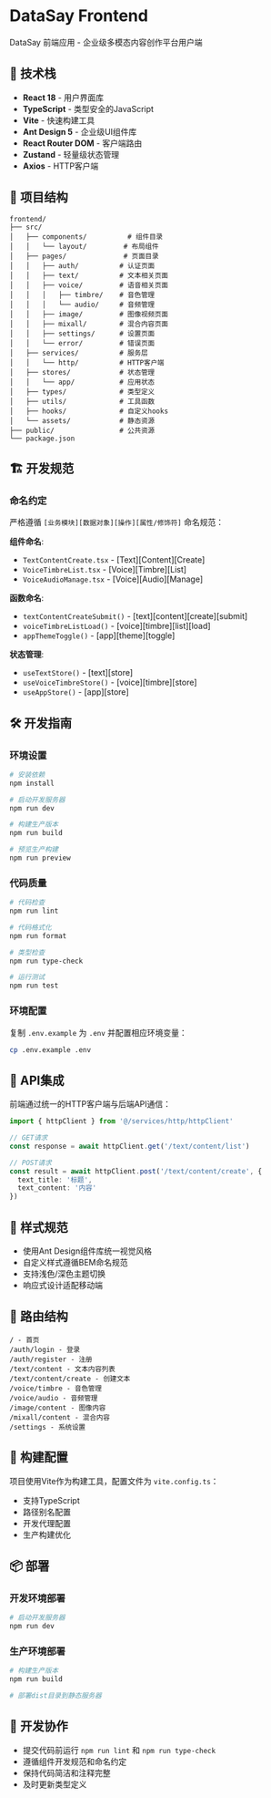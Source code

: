 # DataSay Frontend

DataSay 前端应用 - 企业级多模态内容创作平台用户端

## 🚀 技术栈

- **React 18** - 用户界面库
- **TypeScript** - 类型安全的JavaScript
- **Vite** - 快速构建工具
- **Ant Design 5** - 企业级UI组件库
- **React Router DOM** - 客户端路由
- **Zustand** - 轻量级状态管理
- **Axios** - HTTP客户端

## 📁 项目结构

```
frontend/
├── src/
│   ├── components/          # 组件目录
│   │   └── layout/         # 布局组件
│   ├── pages/              # 页面目录
│   │   ├── auth/          # 认证页面
│   │   ├── text/          # 文本相关页面
│   │   ├── voice/         # 语音相关页面
│   │   │   ├── timbre/    # 音色管理
│   │   │   └── audio/     # 音频管理
│   │   ├── image/         # 图像视频页面
│   │   ├── mixall/        # 混合内容页面
│   │   ├── settings/      # 设置页面
│   │   └── error/         # 错误页面
│   ├── services/          # 服务层
│   │   └── http/          # HTTP客户端
│   ├── stores/            # 状态管理
│   │   └── app/           # 应用状态
│   ├── types/             # 类型定义
│   ├── utils/             # 工具函数
│   ├── hooks/             # 自定义hooks
│   └── assets/            # 静态资源
├── public/                # 公共资源
└── package.json
```

## 🏗️ 开发规范

### 命名约定

严格遵循 `[业务模块][数据对象][操作][属性/修饰符]` 命名规范：

**组件命名**:
- `TextContentCreate.tsx` - [Text][Content][Create]
- `VoiceTimbreList.tsx` - [Voice][Timbre][List]
- `VoiceAudioManage.tsx` - [Voice][Audio][Manage]

**函数命名**:
- `textContentCreateSubmit()` - [text][content][create][submit]
- `voiceTimbreListLoad()` - [voice][timbre][list][load]
- `appThemeToggle()` - [app][theme][toggle]

**状态管理**:
- `useTextStore()` - [text][store]
- `useVoiceTimbreStore()` - [voice][timbre][store]
- `useAppStore()` - [app][store]

## 🛠️ 开发指南

### 环境设置

```bash
# 安装依赖
npm install

# 启动开发服务器
npm run dev

# 构建生产版本
npm run build

# 预览生产构建
npm run preview
```

### 代码质量

```bash
# 代码检查
npm run lint

# 代码格式化
npm run format

# 类型检查
npm run type-check

# 运行测试
npm run test
```

### 环境配置

复制 `.env.example` 为 `.env` 并配置相应环境变量：

```bash
cp .env.example .env
```

## 🔗 API集成

前端通过统一的HTTP客户端与后端API通信：

```typescript
import { httpClient } from '@/services/http/httpClient'

// GET请求
const response = await httpClient.get('/text/content/list')

// POST请求
const result = await httpClient.post('/text/content/create', {
  text_title: '标题',
  text_content: '内容'
})
```

## 🎨 样式规范

- 使用Ant Design组件库统一视觉风格
- 自定义样式遵循BEM命名规范
- 支持浅色/深色主题切换
- 响应式设计适配移动端

## 📱 路由结构

```
/ - 首页
/auth/login - 登录
/auth/register - 注册
/text/content - 文本内容列表
/text/content/create - 创建文本
/voice/timbre - 音色管理
/voice/audio - 音频管理  
/image/content - 图像内容
/mixall/content - 混合内容
/settings - 系统设置
```

## 🔧 构建配置

项目使用Vite作为构建工具，配置文件为 `vite.config.ts`：

- 支持TypeScript
- 路径别名配置
- 开发代理配置
- 生产构建优化

## 📦 部署

### 开发环境部署

```bash
# 启动开发服务器
npm run dev
```

### 生产环境部署

```bash
# 构建生产版本
npm run build

# 部署dist目录到静态服务器
```

## 🤝 开发协作

- 提交代码前运行 `npm run lint` 和 `npm run type-check`
- 遵循组件开发规范和命名约定
- 保持代码简洁和注释完整
- 及时更新类型定义